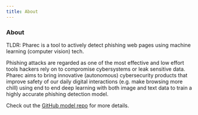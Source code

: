 ```yaml
---
title: About
---
```


<div class="text-center">
  <!-- You can use Vue components inside markdown -->
  <div i-carbon-dicom-overlay class="text-4xl -mb-6 m-auto" />
  <h3>About</h3>
</div>


TLDR: Pharec is a tool to actively detect phishing web pages using machine learning (computer vision) tech.

Phishing attacks are regarded as one of the most effective and low effort tools hackers rely on to compromise cybersystems or leak sensitive data. Pharec aims to bring innovative (autonomous) cybersecurity products that improve safety of our daily digital interactions (e.g. make browsing more chill) using end to end deep learning with both image and text data to train a highly accurate phishing detection model.

Check out the [GitHub model repo](https://github.com/alialdakheel/phareq_model) for more details.
